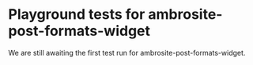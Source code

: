 # Playground tests for ambrosite-post-formats-widget
We are still awaiting the first test run for ambrosite-post-formats-widget.

